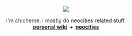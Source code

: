 <p align="center">
  <img src="http://www1.kcn.ne.jp/~na_cord/bbs/1112497775587.png">
  <p align="center">
  i'm chicheme. i mostly do neocities related stuff.
  <br><b><a href="http://chicheme.neocities.org/wiki/">personal wiki</a>&nbsp;&nbsp;+&nbsp;&nbsp;<a href="http://chicheme.neocities.org">neocities</a></b>
</a>
</p>
